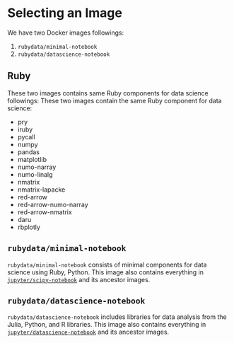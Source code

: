 # Selecting an Image

We have two Docker images followings:

1. `rubydata/minimal-notebook`
2. `rubydata/datascience-notebook`

## Ruby

These two images contains same Ruby components for data science followings:
These two images contain the same Ruby component for data science:

- pry
- iruby
- pycall
- numpy
- pandas
- matplotlib
- numo-narray
- numo-linalg
- nmatrix
- nmatrix-lapacke
- red-arrow
- red-arrow-numo-narray
- red-arrow-nmatrix
- daru
- rbplotly

## `rubydata/minimal-notebook`

`rubydata/minimal-notebook` consists of minimal components for data science using Ruby, Python.
This image also contains everything in [`jupyter/scipy-notebook`](https://jupyter-docker-stacks.readthedocs.io/en/latest/using/selecting.html#jupyter-scipy-notebook) and its ancestor images.

## `rubydata/datascience-notebook`

`rubydata/datascience-notebook` includes libraries for data analysis from the Julia, Python, and R libraries.
This image also contains everything in [`jupyter/datascience-notebook`](https://jupyter-docker-stacks.readthedocs.io/en/latest/using/selecting.html#jupyter-datascience-notebook) and its ancestor images.
